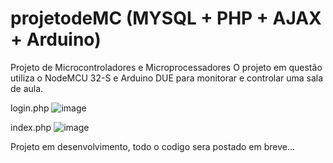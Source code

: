 # projetodeMC (MYSQL + PHP + AJAX + Arduino)
Projeto de Microcontroladores e Microprocessadores
  O projeto em questão utiliza o NodeMCU 32-S e Arduino DUE para monitorar e controlar uma sala de aula. 

login.php
![image](https://user-images.githubusercontent.com/17256782/46912277-575adb80-cf47-11e8-9bed-548d21b49c03.png)

index.php
![image](https://user-images.githubusercontent.com/17256782/46912288-ac96ed00-cf47-11e8-9301-5fcad68af090.png)

Projeto em desenvolvimento, todo o codigo sera postado em breve...
